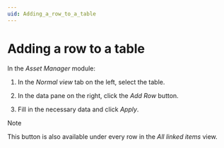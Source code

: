```yaml
---
uid: Adding_a_row_to_a_table
---
```


# Adding a row to a table

In the *Asset Manager* module:

1. In the *Normal view* tab on the left, select the table.

2. In the data pane on the right, click the *Add Row* button.

3. Fill in the necessary data and click *Apply*.

> [!NOTE]
> This button is also available under every row in the *All linked items* view.
>

